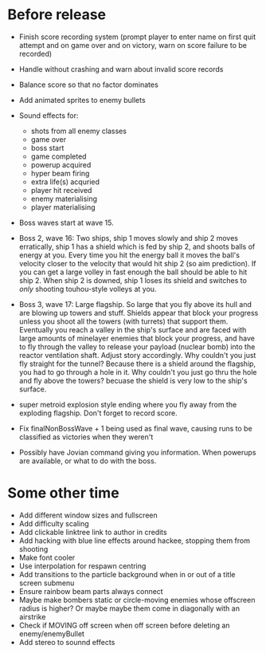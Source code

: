 # Before release

- Finish score recording system (prompt player to enter name on first quit attempt and on game over and on victory, warn on score failure to be recorded)
- Handle without crashing and warn about invalid score records
- Balance score so that no factor dominates

- Add animated sprites to enemy bullets
- Sound effects for:
	- shots from all enemy classes
	- game over
	- boss start
	- game completed
	- powerup acquired
	- hyper beam firing
	- extra life(s) acquried
	- player hit received
	- enemy materialising
	- player materialising

- Boss waves start at wave 15.
- Boss 2, wave 16: Two ships, ship 1 moves slowly and ship 2 moves erratically, ship 1 has a shield which is fed by ship 2, and shoots balls of energy at you. Every time you hit the energy ball it moves the ball's velocity closer to the velocity that would hit ship 2 (so aim prediction). If you can get a large volley in fast enough the ball should be able to hit ship 2. When ship 2 is downed, ship 1 loses its shield and switches to *only* shooting touhou-style volleys at you.
- Boss 3, wave 17: Large flagship. So large that you fly above its hull and are blowing up towers and stuff. Shields appear that block your progress unless you shoot all the towers (with turrets) that support them. Eventually you reach a valley in the ship's surface and are faced with large amounts of minelayer enemies that block your progress, and have to fly through the valley to release your payload (nuclear bomb) into the reactor ventilation shaft. Adjust story accordingly. Why couldn't you just fly straight for the tunnel? Because there is a shield around the flagship, you had to go through a hole in it. Why couldn't you just go thru the hole and fly above the towers?  becuase the shield is very low to the ship's surface.
- super metroid explosion style ending where you fly away from the exploding flagship. Don't forget to record score.
- Fix finalNonBossWave + 1 being used as final wave, causing runs to be classified as victories when they weren't
- Possibly have Jovian command giving you information. When powerups are available, or what to do with the boss.

# Some other time

- Add different window sizes and fullscreen
- Add difficulty scaling
- Add clickable linktree link to author in credits
- Add hacking with blue line effects around hackee, stopping them from shooting
- Make font cooler
- Use interpolation for respawn centring
- Add transitions to the particle background when in or out of a title screen submenu
- Ensure rainbow beam parts always connect
- Maybe make bombers static or circle-moving enemies whose offscreen radius is higher? Or maybe maybe them come in diagonally with an airstrike
- Check if MOVING off screen when off screen before deleting an enemy/enemyBullet
- Add stereo to sounnd effects
